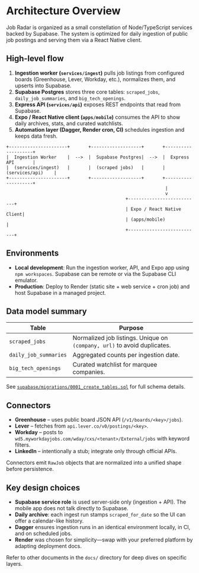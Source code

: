 # Architecture Overview

Job Radar is organized as a small constellation of Node/TypeScript services backed by Supabase. The system is optimized for daily ingestion of public job postings and serving them via a React Native client.

## High-level flow

1. **Ingestion worker (`services/ingest`)** pulls job listings from configured boards (Greenhouse, Lever, Workday, etc.), normalizes them, and upserts into Supabase.
2. **Supabase Postgres** stores three core tables: `scraped_jobs`, `daily_job_summaries`, and `big_tech_openings`.
3. **Express API (`services/api`)** exposes REST endpoints that read from Supabase.
4. **Expo / React Native client (`apps/mobile`)** consumes the API to show daily archives, stats, and curated watchlists.
5. **Automation layer (Dagger, Render cron, CI)** schedules ingestion and keeps data fresh.

```
+----------------------+       +-------------------+       +--------------------+
|  Ingestion Worker    |  -->  |  Supabase Postgres|  -->  |  Express API       |
|  (services/ingest)   |       |  (scraped jobs)   |       |  (services/api)    |
+----------------------+       +-------------------+       +--------------------+
                                                            |
                                                            v
                                             +---------------------------+
                                             | Expo / React Native Client|
                                             | (apps/mobile)            |
                                             +---------------------------+
```

## Environments

- **Local development**: Run the ingestion worker, API, and Expo app using `npm workspaces`. Supabase can be remote or via the Supabase CLI emulator.
- **Production**: Deploy to Render (static site + web service + cron job) and host Supabase in a managed project.

## Data model summary

| Table | Purpose |
| --- | --- |
| `scraped_jobs` | Normalized job listings. Unique on `(company, url)` to avoid duplicates. |
| `daily_job_summaries` | Aggregated counts per ingestion date. |
| `big_tech_openings` | Curated watchlist for marquee companies. |

See [`supabase/migrations/0001_create_tables.sql`](../supabase/migrations/0001_create_tables.sql) for full schema details.

## Connectors

- **Greenhouse** – uses public board JSON API (`/v1/boards/<key>/jobs`).
- **Lever** – fetches from `api.lever.co/v0/postings/<key>`.
- **Workday** – posts to `wd5.myworkdayjobs.com/wday/cxs/<tenant>/External/jobs` with keyword filters.
- **LinkedIn** – intentionally a stub; integrate only through official APIs.

Connectors emit `RawJob` objects that are normalized into a unified shape before persistence.

## Key design choices

- **Supabase service role** is used server-side only (ingestion + API). The mobile app does not talk directly to Supabase.
- **Daily archive**: each ingest run stamps `scraped_for_date` so the UI can offer a calendar-like history.
- **Dagger** ensures ingestion runs in an identical environment locally, in CI, and on scheduled jobs.
- **Render** was chosen for simplicity—swap with your preferred platform by adapting deployment docs.

Refer to other documents in the `docs/` directory for deep dives on specific layers.
